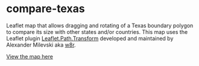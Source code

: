 # compare-texas
Leaflet map that allows dragging and rotating of a Texas boundary polygon to compare its size with other states and/or countries. This map uses the Leaflet plugin [Leaflet.Path.Transform](https://github.com/w8r/Leaflet.Path.Transform) developed and maintained by Alexander Milevski aka [w8r](https://github.com/w8r).

[View the map here](http://johnwhaney.com/compare-texas)

